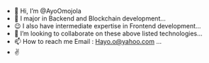 - 👋 Hi, I’m @AyoOmojola
- 👀 I major in Backend and Blockchain development...
- 😉 I also have intermediate expertise in Frontend development...
- 💞️ I’m looking to collaborate on these above listed technologies...
- 📫 How to reach me Email : Hayo.o@yahoo.com ...
-  ✌
<!---
AyoOmojola/AyoOmojola is a ✨ special ✨ repository because its `README.md` (this file) appears on your GitHub profile.
You can click the Preview link to take a look at your changes.
--->
